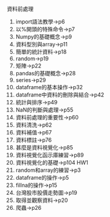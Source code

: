 資料前處理
1. import語法教學->p6
2. 以%開頭的特殊命令->p7
3. Numpy的基礎概念->p9
4. 資料型別與array->p11
5. 簡單的統計資料->p18
6. random->p19
7. 矩陣->p22
8. pandas的基礎概念->p28
9. series->p29
10. dataframe的基本操作->p32
11. dataframe中資料的刪除與結合->p42
12. 統計與排序->p49
13. NaN的判斷與處理->p55
14. 資料前處理的重要性->p60
15. 資料清洗->p62
16. 資料補值->p67
17. 資料標註->p76
18. 甚麼是資料視覺化->p85
19. 資料視覺化函示庫練習->p89
20. 資料視覺化的基礎->p104
HW1
1. random和array的練習->p3
2. dataframe的操作->p5
3. fillna的操作->p15
4. 台灣股市股價走勢圖->p19
5. 取得並觀察資料->p20
6. 爬蟲->p26